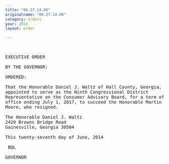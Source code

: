 ```yaml
---
title: "06.27.14.06"
originalname: "06.27.14.06"
category: orders
year: 2014
layout: order

---
```

<pre>
 

EXECUTIVE ORDER

BY THE GOVERNOR:

ORDERED:

That the Honorable Daniel J. Waltz of Hall County, Georgia, is
appointed to serve as the Ninth Congressional District
Representative on the Consumer Advisory Board, for a term of
office ending July 1, 2017, to succeed the Honorable Martin A.
Moore, who resigned.

The Honorable Daniel J. Waltz
2420 Browns Bridge Road
Gainesville, Georgia 30504

This twenty-seventh day of June, 2014

 B@L

GOVERNOR

</pre>
